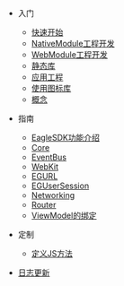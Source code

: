 * 入门

  * [快速开始](quickstart.md)
  * [NativeModule工程开发](nativemodule.md)
  * [WebModule工程开发](webmodule.md)
  * [静态库](framework.md)
  * [应用工程](app.md)
  * [使用图标库](iconfont.md)
  * [概念](concept.md)

* 指南
  * [EagleSDK功能介绍](eaglesdk.md)
  * [Core](eaglesdk_core.md)
  * [EventBus](eventbus.md)
  * [WebKit](webkit.md)
  * [EGURL](egurl.md)
  * [EGUserSession](usersession.md)
  * [Networking](networking.md)
  * [Router](router.md)
  * [ViewModel的绑定](viewmodelbinding.md)

* 定制

  * [定义JS方法](custom.md)

<!-- * [注意事项](awesome.md) -->
* [日志更新](changelog.md)
